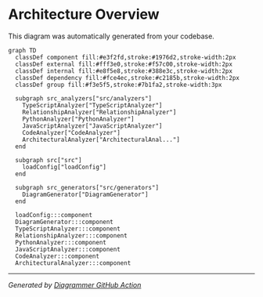 # Architecture Overview

This diagram was automatically generated from your codebase.

```mermaid
graph TD
  classDef component fill:#e3f2fd,stroke:#1976d2,stroke-width:2px
  classDef external fill:#fff3e0,stroke:#f57c00,stroke-width:2px
  classDef internal fill:#e8f5e8,stroke:#388e3c,stroke-width:2px
  classDef dependency fill:#fce4ec,stroke:#c2185b,stroke-width:2px
  classDef group fill:#f3e5f5,stroke:#7b1fa2,stroke-width:3px

  subgraph src_analyzers["src/analyzers"]
    TypeScriptAnalyzer["TypeScriptAnalyzer"]
    RelationshipAnalyzer["RelationshipAnalyzer"]
    PythonAnalyzer["PythonAnalyzer"]
    JavaScriptAnalyzer["JavaScriptAnalyzer"]
    CodeAnalyzer["CodeAnalyzer"]
    ArchitecturalAnalyzer["ArchitecturalAnal..."]
  end

  subgraph src["src"]
    loadConfig["loadConfig"]
  end

  subgraph src_generators["src/generators"]
    DiagramGenerator["DiagramGenerator"]
  end

  loadConfig:::component
  DiagramGenerator:::component
  TypeScriptAnalyzer:::component
  RelationshipAnalyzer:::component
  PythonAnalyzer:::component
  JavaScriptAnalyzer:::component
  CodeAnalyzer:::component
  ArchitecturalAnalyzer:::component

```

---
*Generated by [Diagrammer GitHub Action](https://github.com/samjhill/diagrammer)*
